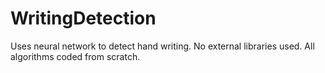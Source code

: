 # WritingDetection
Uses neural network to detect hand writing.
No external libraries used. All algorithms coded from scratch.
